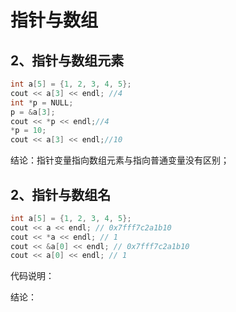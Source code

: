 
# 指针与数组

## 2、指针与数组元素

```cpp
int a[5] = {1, 2, 3, 4, 5};
cout << a[3] << endl; //4
int *p = NULL;
p = &a[3];
cout << *p << endl;//4
*p = 10;
cout << a[3] << endl;//10
```

结论：指针变量指向数组元素与指向普通变量没有区别；

## 2、指针与数组名

```cpp
int a[5] = {1, 2, 3, 4, 5};
cout << a << endl; // 0x7fff7c2a1b10
cout << *a << endl; // 1
cout << &a[0] << endl; // 0x7fff7c2a1b10
cout << a[0] << endl; // 1
```

代码说明：

结论：
